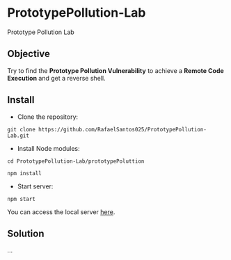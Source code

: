 # PrototypePollution-Lab
Prototype Pollution Lab

## Objective
Try to find the **Prototype Pollution Vulnerability** to achieve a **Remote Code Execution** and get a reverse shell.

## Install

* Clone the repository:
```
git clone https://github.com/RafaelSantos025/PrototypePollution-Lab.git
```

* Install Node modules:
```
cd PrototypePollution-Lab/prototypePoluttion
```

```
npm install
```

* Start server:
```
npm start
```

You can access the local server [here](http://127.0.0.1:3333).

## Solution

...
